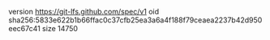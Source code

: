 version https://git-lfs.github.com/spec/v1
oid sha256:5833e622b1b66ffac0c37cfb25ea3a6a4f188f79ceaea2237b42d950eec67c41
size 14750
